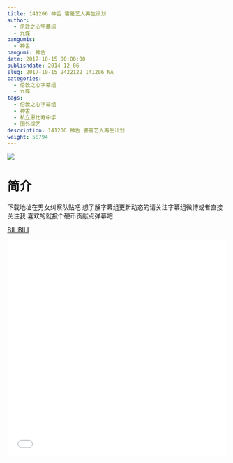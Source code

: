 ```yaml
---
title: 141206 神舌 害羞艺人再生计划
author: 
  - 伦敦之心字幕组
  - 九條
bangumis: 
  - 神舌
bangumi: 神舌
date: 2017-10-15 00:00:00
publishdate: 2014-12-06
slug: 2017-10-15_2422122_141206_NA
categories: 
  - 伦敦之心字幕组
  - 九條
tags: 
  - 伦敦之心字幕组
  - 神舌
  - 私立惠比寿中学
  - 国外综艺
description: 141206 神舌 害羞艺人再生计划
weight: 58794
---
```


![](https://i.imgur.com/R04gBfw.jpg)

# 简介  
下载地址在男女纠察队贴吧 想了解字幕组更新动态的请关注字幕组微博或者直接关注我 喜欢的就投个硬币贡献点弹幕吧

  [BILIBILI](https://www.bilibili.com/video/av2422122/)


  <iframe src="//www.bilibili.com/html/html5player.html?cid=3791078&aid=2422122" width="100%" height="500" frameborder="0" allowfullscreen="allowfullscreen"></iframe>

